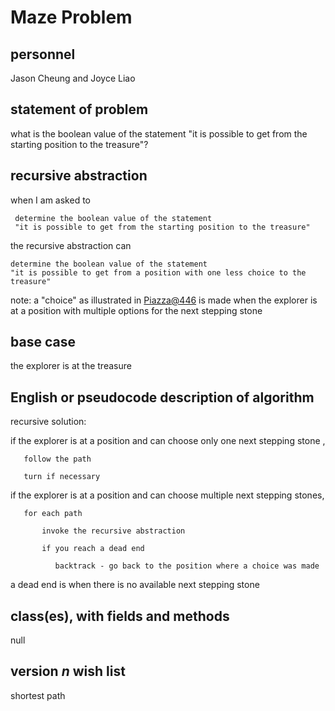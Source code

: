 # Maze Problem

## personnel 
Jason Cheung and Joyce Liao

## statement of problem
what is the boolean value of the statement "it is possible to get from the starting position to the treasure"?

## recursive abstraction
when I am asked to

     determine the boolean value of the statement
     "it is possible to get from the starting position to the treasure"
     
the recursive abstraction can

    determine the boolean value of the statement
    "it is possible to get from a position with one less choice to the treasure"

note: a "choice" as illustrated in [Piazza@446](https://piazza.com/class/j7oyiev6r7x576?cid=446) is made when the explorer is at a position with multiple options for the next stepping stone 

## base case
the explorer is at the treasure

## English or pseudocode description of algorithm

recursive solution:

if the explorer is at a position and can choose only one next stepping stone ,

       follow the path

       turn if necessary

if the explorer is at a position and can choose multiple next stepping stones,

       for each path

       	   invoke the recursive abstraction

       	   if you reach a dead end

       	      backtrack - go back to the position where a choice was made	

a dead end is when there is no available next stepping stone

## class(es), with fields and methods
null

## version *n* wish list
shortest path
